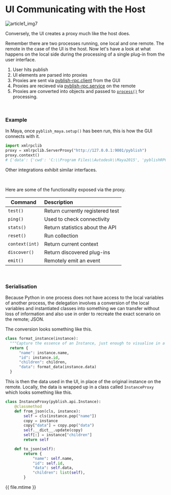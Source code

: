# UI Communicating with the Host

![article1_img7](https://cloud.githubusercontent.com/assets/2152766/11360996/972efe54-9281-11e5-90c7-3f4455a2d8b8.png)

Conversely, the UI creates a proxy much like the host does.

Remember there are two processes running, one local and one remote. The remote in the case of the UI is the host. Now let's have a look at what happens on the local side during the processing of a single plug-in from the user interface.

1. User hits publish
2. UI elements are parsed into proxies
3. Proxies are sent via [pyblish-rpc.client][] from the GUI
4. Proxies are recieved via [pyblish-rpc.service][] on the remote
5. Proxies are converted into objects and passed to [`process()`](https://github.com/pyblish/pyblish-base/blob/2bb88c373c4abe8d93ff68f7e9b330b2c4a696a4/pyblish/plugin.py#L399) for processing.

[pyblish-rpc.client]: https://github.com/pyblish/pyblish-rpc/blob/master/pyblish_rpc/client.py
[pyblish-rpc.service]:https://github.com/pyblish/pyblish-rpc/blob/master/pyblish_rpc/service.py

<br>

### Example

In Maya, once `pyblish_maya.setup()` has been run, this is how the GUI connects with it.

```python
import xmlrpclib
proxy = xmlrpclib.ServerProxy("http://127.0.0.1:9001/pyblish")
proxy.context()
# {'data': {'cwd': 'C:\\Program Files\\Autodesk\\Maya2015', 'pyblishRPCVersion': '0.2.0', 'currentFile': '.', 'results': 'Not supported', 'connectTime': '2016-03-03T06:32:26.449000Z', 'pythonVersion': '2.7.3 (default, May  8 2013, 09:43:48) [MSC v.1700 64 bit (AMD64)]', 'date': '2016-03-03T06:27:08.405000Z', 'host': 'maya, mayapy, mayabatch, python', 'pyblishServerVersion': '1.3.1', 'user': 'marcus', 'workspaceDir': 'C:\\Users\\marcus\\Documents\\maya\\projects\\default', 'current_file': '.', 'workspace_dir': 'C:\\Users\\marcus\\Documents\\maya\\projects\\default', 'port': 9001}, 'children': []}
```

Other integrations exhibit similar interfaces.

<br>

Here are some of the functionality exposed via the proxy.

| Command          | Description
|------------------|:--------------------
| `test()`         | Return currently registered test
| `ping()`         | Used to check connectivity
| `stats()`        | Return statistics about the API
| `reset()`        | Run collection
| `context(int)`   | Return current context
| `discover()`     | Return discovered plug-ins
| `emit()`         | Remotely emit an event

<br>

### Serialisation

Because Python in one process does not have access to the local variables of another process, the delegation involves a conversion of the local variables and instantiated classes into something we can transfer without loss of information and also use in order to recreate the exact scenario on the remote; JSON.

The conversion looks something like this.

```python
class format_instance(instance):
  """Capture the essence of an Instance, just enough to visualise in a UI"""
  return {
      "name": instance.name,
      "id": instance.id,
      "children": children,
      "data": format_data(instance.data)
  }
```

This is then the data used in the UI, in place of the original instance on the remote. Locally, the data is wrapped up in a class called `InstanceProxy` which looks something like this.

```python
class InstanceProxy(pyblish.api.Instance):
    @classmethod
    def from_json(cls, instance):
        self = cls(instance.pop("name"])
        copy = instance
        copy["data"] = copy.pop("data")
        self.__dict__.update(copy)
        self[:] = instance["children"]
        return self

    def to_json(self):
        return {
            "name": self.name,
            "id": self.id,
            "data": self.data,
            "children": list(self),
        }
```

<div class="modified-date">{{ file.mtime }}</div>

[logic.process]: https://github.com/pyblish/pyblish/blob/master/pyblish/logic.py
[plugin.process]: https://github.com/pyblish/pyblish/blob/master/pyblish/plugin.py